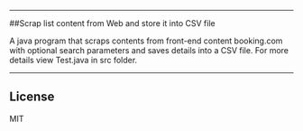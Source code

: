 -------------------------------------------------------
<a name="title"></a>
##Scrap list content from Web and store it into CSV file

A java program that scraps contents from front-end content booking.com with optional search parameters and saves details into a CSV file.
For more details view Test.java in src folder.

-------------------------------------------------------
<a name="license"></a>
## License

MIT
